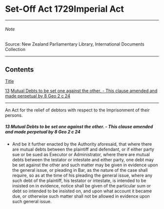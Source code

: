 # Set-Off Act 1729Imperial Act

---

###### Note

Source: New Zealand Parliamentary Library, International Documents Collection

---

## Contents

[Title][0]

[13][1] [Mutual Debts to be set one against the other. - This clause amended and made perpetual by 8 Geo 2 c 24][1]

---

An Act for the relief of debtors with respect to the Imprisonment of their persons.

##### 13 Mutual Debts to be set one against the other. - This clause amended and made perpetual by 8 Geo 2 c 24
    
*   And be it further enacted by the Authority aforesaid, that where there are mutual debts between the plaintiff and defendant, or if either party sue or be sued as Executor or Administrator, where there are mutual debts between the testator or intestate and either party, one debt may be set against the other and such matter may be given in evidence upon the general issue, or pleading in Bar, as the nature of the case shall require, so as at the time of his pleading the general issue, where any such debt of the plaintiff, his testator or intestate, is intended to be insisted on in evidence, notice shall be given of the particular sum or debt so intended to be insisted on, and upon what account it became due, or otherwise such matter shall not be allowed in evidence upon such general issue.



[0]: http://www.legislation.govt.nz/act/imperial/1729/0022/latest/whole.html#DLM11159
[1]: http://www.legislation.govt.nz/act/imperial/1729/0022/latest/whole.html#DLM11161